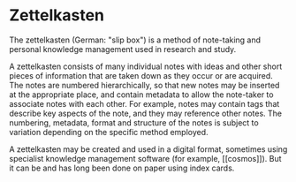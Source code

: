 # Zettelkasten

The zettelkasten (German: "slip box") is a method of note-taking and personal knowledge management used in research and study.

A zettelkasten consists of many individual notes with ideas and other short pieces of information that are taken down as they occur or are acquired. The notes are numbered hierarchically, so that new notes may be inserted at the appropriate place, and contain metadata to allow the note-taker to associate notes with each other. For example, notes may contain tags that describe key aspects of the note, and they may reference other notes. The numbering, metadata, format and structure of the notes is subject to variation depending on the specific method employed.

A zettelkasten may be created and used in a digital format, sometimes using specialist knowledge management software (for example, [[cosmos]]). But it can be and has long been done on paper using index cards.

